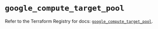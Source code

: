 # `google_compute_target_pool`

Refer to the Terraform Registry for docs: [`google_compute_target_pool`](https://registry.terraform.io/providers/hashicorp/google/6.43.0/docs/resources/compute_target_pool).
